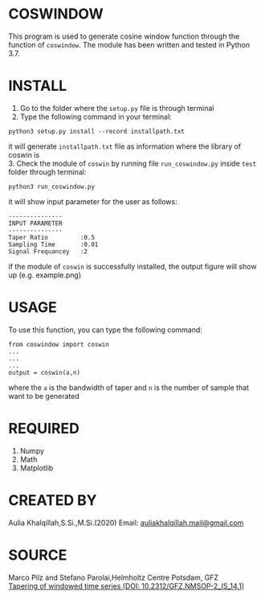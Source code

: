 # COSWINDOW
This program is used to generate cosine window function through the function of
`coswindow`. The module has been written and tested in Python 3.7.
# INSTALL
1. Go to the folder where the `setup.py` file is through terminal
2. Type the following command in your terminal:
```
python3 setup.py install --record installpath.txt
```
  it will generate `installpath.txt` file as information where the library of coswin is<br>
3. Check the module of `coswin` by running file `run_coswindow.py` inside `test` folder through terminal:
```
python3 run_coswindow.py
```
it will show input parameter for the user as follows:
```
---------------
INPUT PARAMETER
---------------
Taper Ratio 		:0.5
Sampling Time 		:0.01
Signal Frequancey 	:2
```
if the module of `coswin` is successfully installed, the output figure will show up (e.g. example.png)

# USAGE
To use this function, you can type the following command:
```
from coswindow import coswin
...
...
...
output = coswin(a,n)
```
where the `a` is the bandwidth of taper and `n` is the number of sample that want to be generated
# REQUIRED
1. Numpy
2. Math
3. Matplotlib
# CREATED BY
Aulia Khalqillah,S.Si.,M.Si.(2020)
Email: auliakhalqillah.mail@gmail.com
# SOURCE
Marco Pilz and Stefano Parolai,Helmholtz Centre Potsdam, GFZ <br>[Tapering of windowed time series (DOI: 10.2312/GFZ.NMSOP-2_IS_14.1)](http://gfzpublic.gfz-potsdam.de/pubman/faces/viewItemOverviewPage.jsp?itemId=escidoc:56141)
